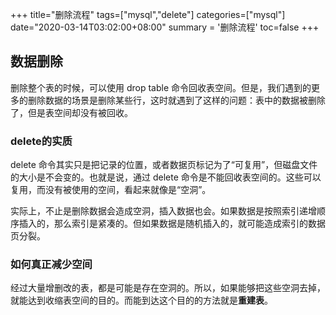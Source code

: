 +++
title="删除流程"
tags=["mysql","delete"]
categories=["mysql"]
date="2020-03-14T03:02:00+08:00"
summary = '删除流程'
toc=false
+++

数据删除
--------

删除整个表的时候，可以使用 drop table 命令回收表空间。但是，我们遇到的更多的删除数据的场景是删除某些行，这时就遇到了这样的问题：表中的数据被删除了，但是表空间却没有被回收。

### delete的实质

delete 命令其实只是把记录的位置，或者数据页标记为了“可复用”，但磁盘文件的大小是不会变的。也就是说，通过 delete 命令是不能回收表空间的。这些可以复用，而没有被使用的空间，看起来就像是“空洞”。

实际上，不止是删除数据会造成空洞，插入数据也会。如果数据是按照索引递增顺序插入的，那么索引是紧凑的。但如果数据是随机插入的，就可能造成索引的数据页分裂。

### 如何真正减少空间

经过大量增删改的表，都是可能是存在空洞的。所以，如果能够把这些空洞去掉，就能达到收缩表空间的目的。而能到达这个目的的方法就是**重建表**。

